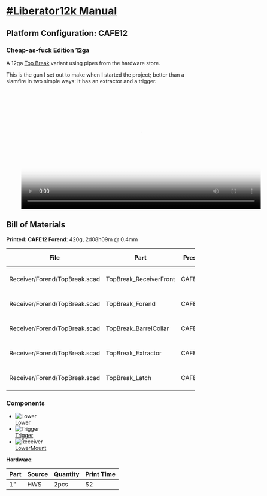 # [\#Liberator12k Manual](../../index.html)
## Platform Configuration: CAFE12
### Cheap-as-fuck Edition 12ga
A 12ga [Top Break](TopBreak.html) variant using pipes from the hardware store.

This is the gun I set out to make when I started the project; better than a
slamfire in two simple ways: It has an extractor and a trigger.

<!-- blank line -->
<figure class="video_container">
  <video width="640" loop="true" preload="auto" controls="false" allowfullscreen="true" poster="Frame.png">
    <source src="Frame.mp4" type="video/mp4">
  </video>
</figure>
<!-- blank line -->

Bill of Materials
-----------------
**Printed: CAFE12 Forend**: 420g, 2d08h09m @ 0.4mm

| File                          | Part                    | Preset | Print Settings | Filament Used | Print Time @ 0.4mm |
|-------------------------------|-------------------------|--------|----------------|---------------|--------------------|
| Receiver/Forend/TopBreak.scad | TopBreak_ReceiverFront  | CAFE12 | Std. 3mm Shell | 57g           |   07h17m           |
| Receiver/Forend/TopBreak.scad | TopBreak_Forend         | CAFE12 | Std. 3mm Shell | 189g          | 1d01h10m           |
| Receiver/Forend/TopBreak.scad | TopBreak_BarrelCollar   | CAFE12 | Std. 3mm Shell | 114g          |   15h00m           |
| Receiver/Forend/TopBreak.scad | TopBreak_Extractor      | CAFE12 | Std. 3mm Shell | 14g           |    1h55m           |
| Receiver/Forend/TopBreak.scad | TopBreak_Latch          | CAFE12 | Std. 3mm Shell | 46g           |    6h47m           |

### Components
 * ![Lower](Lower_thumb.png)<br>[Lower](Lower.html)
 * ![Trigger](Trigger_thumb.png)<br>[Trigger](Trigger.html)
 * ![Receiver](LowerMount_thumb.png)<br>[LowerMount](LowerMount.html)


**Hardware**:

| Part                                      | Source             | Quantity | Print Time |
|-------------------------------------------|--------------------|----------|------------|
| 1"                                       | HWS                | 2pcs     | $2         |
